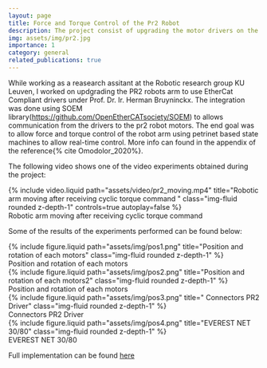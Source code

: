 ```yaml
---
layout: page
title: Force and Torque Control of the Pr2 Robot
description: The project consist of upgrading the motor drivers on the pr2 to allow force/torque control through Ethercat protocol
img: assets/img/pr2.jpg
importance: 1
category: general
related_publications: true
---
```


While working as a reasearch assitant at the Robotic research group KU Leuven, I worked on updgrading the PR2 robots arm to use EtherCat Compliant drivers under Prof. Dr. Ir. Herman Bruyninckx. The integration was done using SOEM library(https://github.com/OpenEtherCATsociety/SOEM) to allows communication from the drivers to the pr2 robot motors. The end goal was to allow force and torque control of the robot arm using petrinet based state machines to allow real-time control. More info can found in the appendix of the reference{% cite Omodolor_2020%}.

 
The following video shows one of the video experiments obtained during the project: 
<div class="row justify-content-sm-center">
    <div class="col-sm-4 mt-3 mt-md-0">
        {% include video.liquid path="assets/video/pr2_moving.mp4" title="Robotic arm moving after receiving cyclic torque command " class="img-fluid rounded z-depth-1" controls=true autoplay=false %}
    </div>
</div>
<div class="caption">
    Robotic arm moving after receiving cyclic torque command 
</div>



Some of the results of the experiments performed can be found below:


<div class="row justify-content-sm-center">
    <div class="col-sm mt-3 mt-md-0">
        {% include figure.liquid path="assets/img/pos1.png" title="Position and rotation of each motors" class="img-fluid rounded z-depth-1" %}
    </div>
</div>
<div class="caption">
    Position and rotation of each motors
</div>

<div class="row justify-content-sm-center">
    <div class="col-sm mt-3 mt-md-0">
        {% include figure.liquid path="assets/img/pos2.png" title="Position and rotation of each motors2" class="img-fluid rounded z-depth-1" %}
    </div>
</div>
<div class="caption">
    Position and rotation of each motors
</div>


<div class="row justify-content-sm-center">
    <div class="col-sm mt-3 mt-md-0">
        {% include figure.liquid path="assets/img/pos3.png" title=" Connectors PR2 Driver" class="img-fluid rounded z-depth-1" %}
    </div>
</div>
<div class="caption">
     Connectors PR2 Driver
</div>

<div class="row justify-content-sm-center">
    <div class="col-sm mt-3 mt-md-0">
        {% include figure.liquid path="assets/img/pos4.png" title="EVEREST NET 30/80" class="img-fluid rounded z-depth-1" %}
    </div>
</div>
<div class="caption">
    EVEREST NET 30/80
</div>




Full implementation can be found [here](https://github.com/stevedanomodolor/Simulation-and-control-of-BLDC-motor-with-methods-on-data-transfer-and-visualization) 
